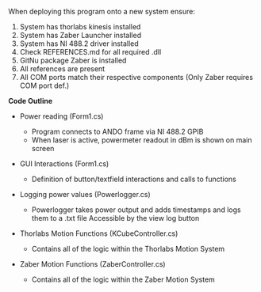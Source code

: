When deploying this program onto a new system ensure:
  1. System has thorlabs kinesis installed
  2. System has Zaber Launcher installed
  3. System has NI 488.2 driver installed
  4. Check REFERENCES.md for all required .dll
  5. GitNu package Zaber is installed
  6. All references are present
  7. All COM ports match their respective components (Only Zaber requires COM port def.)

**Code Outline**
 - Power reading (Form1.cs)
    - Program connects to ANDO frame via NI 488.2 GPIB
    - When laser is active, powermeter readout in dBm is shown on main screen
      
 - GUI Interactions (Form1.cs)
    - Definition of button/textfield interactions and calls to functions

 - Logging power values (Powerlogger.cs)
    - Powerlogger takes power output and adds timestamps and logs them to a .txt file Accessible by the view log button
  
 - Thorlabs Motion Functions (KCubeController.cs)
    - Contains all of the logic within the Thorlabs Motion System

 - Zaber Motion Functions (ZaberController.cs)
    - Contains all of the logic within the Zaber Motion System
